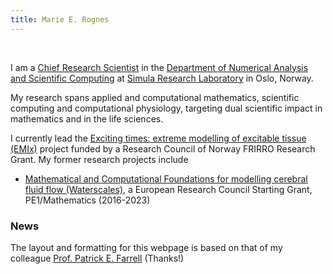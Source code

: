 ```yaml
---
title: Marie E. Rognes
---
```


&nbsp;
&nbsp;

I am a [Chief Research Scientist](https://www.simula.no/people/meg) in
the [Department of Numerical Analysis and Scientific
Computing](https://www.simula.no/research/research-departments/numerical-analysis-and-scientific-computing)
at [Simula Research Laboratory](https://www.simula.no) in Oslo,
Norway.

My research spans applied and computational mathematics, scientific
computing and computational physiology, targeting dual scientific
impact in mathematics and in the life sciences.

I currently lead the [Exciting times: extreme modelling of excitable
tissue
(EMIx)](https://www.simula.no/research/projects/exciting-times-extreme-modelling-excitable-tissue-emix)
project funded by a Research Council of Norway FRIRRO Research Grant. My former
research projects include 

 - [Mathematical and Computational Foundations for modelling cerebral fluid flow (Waterscales)](https://www.simula.no/research/projects/waterscales-mathematical-and-computational-foundations-modeling-cerebral-fluid), a European Research Council Starting Grant, PE1/Mathematics (2016-2023)


<h3 id="news">News</h3>

<p></p>

The layout and formatting for this webpage is based on that of my colleague [Prof. Patrick E. Farrell](https://pefarrell.org/) (Thanks!)
